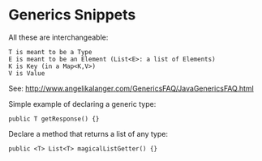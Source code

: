 Generics Snippets
=================

All these are interchangeable:

    T is meant to be a Type
    E is meant to be an Element (List<E>: a list of Elements)
    K is Key (in a Map<K,V>)
    V is Value

See: http://www.angelikalanger.com/GenericsFAQ/JavaGenericsFAQ.html

Simple example of declaring a generic type:

    public T getResponse() {}
    
Declare a method that returns a list of any type:

    public <T> List<T> magicalListGetter() {}
    
